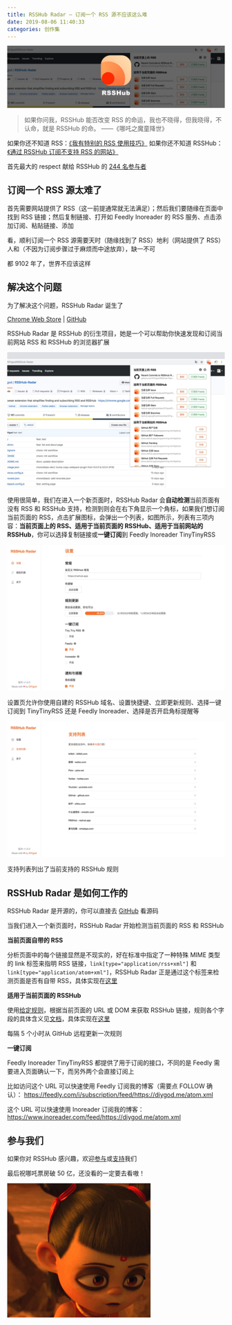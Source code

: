```yaml
---
title: RSSHub Radar — 订阅一个 RSS 源不应该这么难
date: 2019-08-06 11:40:33
categories: 创作集
---
```

![](/images/rsshub-radar5.jpg)

> 如果你问我，RSSHub 能否改变 RSS 的命运，我也不晓得，但我晓得，不认命，就是 RSSHub 的命。 ——《哪吒之魔童降世》

如果你还不知道 RSS：[《我有特别的 RSS 使用技巧》](https://diygod.me/ohmyrss/)
如果你还不知道 RSSHub：[《通过 RSSHub 订阅不支持 RSS 的网站》](https://sspai.com/post/47100)

首先最大的 respect 献给 RSSHub 的 [244 名参与者](https://docs.rsshub.app/#contributors)

## 订阅一个 RSS 源太难了

首先需要网站提供了 RSS（这一前提通常就无法满足）；然后我们要随缘在页面中找到 RSS 链接；然后复制链接、打开如 Feedly Inoreader 的 RSS 服务、点击添加订阅、粘贴链接、添加

看，顺利订阅一个 RSS 源需要天时（随缘找到了 RSS）地利（网站提供了 RSS）人和（不因为订阅步骤过于麻烦而中途放弃），缺一不可

都 9102 年了，世界不应该这样

<!--more-->

## 解决这个问题

为了解决这个问题，RSSHub Radar 诞生了

[Chrome Web Store](https://chrome.google.com/webstore/detail/rsshub-radar/kefjpfngnndepjbopdmoebkipbgkggaa) | [GitHub](https://github.com/DIYgod/RSSHub-Radar)

RSSHub Radar 是 RSSHub 的衍生项目，她是一个可以帮助你快速发现和订阅当前网站 RSS 和 RSSHub 的浏览器扩展

![](/images/rsshub-radar1.jpg)

使用很简单，我们在进入一个新页面时，RSSHub Radar 会**自动检测**当前页面有没有 RSS 和 RSSHub 支持，检测到则会在右下角显示一个角标，如果我们想订阅当前页面的 RSS，点击扩展图标，会弹出一个列表，如图所示，列表有三项内容：**当前页面上的 RSS、适用于当前页面的 RSSHub、适用于当前网站的 RSSHub**，你可以选择复制链接或**一键订阅**到 Feedly Inoreader TinyTinyRSS

![](/images/rsshub-radar2.jpg)

设置页允许你使用自建的 RSSHub 域名、设置快捷键、立即更新规则、选择一键订阅到 TinyTinyRSS 还是 Feedly Inoreader、选择是否开启角标提醒等

![](/images/rsshub-radar3.jpg)

支持列表列出了当前支持的 RSSHub 规则

## RSSHub Radar 是如何工作的

RSSHub Radar 是开源的，你可以直接去 [GitHub](https://github.com/DIYgod/RSSHub-Radar) 看源码

当我们进入一个新页面时，RSSHub Radar 开始检测当前页面的 RSS 和 RSSHub

**当前页面自带的 RSS**

分析页面中的每个链接显然是不现实的，好在标准中指定了一种特殊 MIME 类型的 link 标签来指明 RSS 链接，`link[type="application/rss+xml"]` 和 `link[type="application/atom+xml"]`，RSSHub Radar 正是通过这个标签来检测页面是否有自带 RSS，具体实现在[这里](https://github.com/DIYgod/RSSHub-Radar/blob/master/src/js/content/utils.js#L14)

**适用于当前页面的 RSSHub**

使用[给定规则](https://github.com/DIYgod/RSSHub/blob/master/assets/radar-rules.js)，根据当前页面的 URL 或 DOM 来获取 RSSHub 链接，规则各个字段的具体含义见[文档](https://docs.rsshub.app/joinus/#%E6%8F%90%E4%BA%A4%E6%96%B0%E7%9A%84-rsshub-radar-%E8%A7%84%E5%88%99)，具体实现在[这里](https://github.com/DIYgod/RSSHub-Radar/blob/master/src/js/background/utils.js#L111)

每隔 5 个小时从 GitHub 远程更新一次规则

**一键订阅**

Feedly Inoreader TinyTinyRSS 都提供了用于订阅的接口，不同的是 Feedly 需要进入页面确认一下，而另外两个会直接订阅上

比如访问这个 URL 可以快速使用 Feedly 订阅我的博客（需要点 FOLLOW 确认）：
https://feedly.com/i/subscription/feed/https://diygod.me/atom.xml

这个 URL 可以快速使用 Inoreader 订阅我的博客：
https://www.inoreader.com/feed/https://diygod.me/atom.xml

## 参与我们

如果你对 RSSHub 感兴趣，欢迎[参与](https://docs.rsshub.app/joinus/)或[支持](https://docs.rsshub.app/support/)我们

最后祝哪吒票房破 50 亿，还没看的一定要去看嗷！

![](/images/rsshub-radar4.gif)
